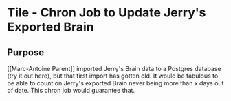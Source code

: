 # Tile - Chron Job to Update Jerry's Exported Brain
## Purpose
[[Marc-Antoine Parent]] imported Jerry's Brain data to a Postgres database (try it out here), but that first import has gotten old. It would be fabulous to be able to count on Jerry's exported Brain never being more than x days out of date. This chron job would guarantee that. 